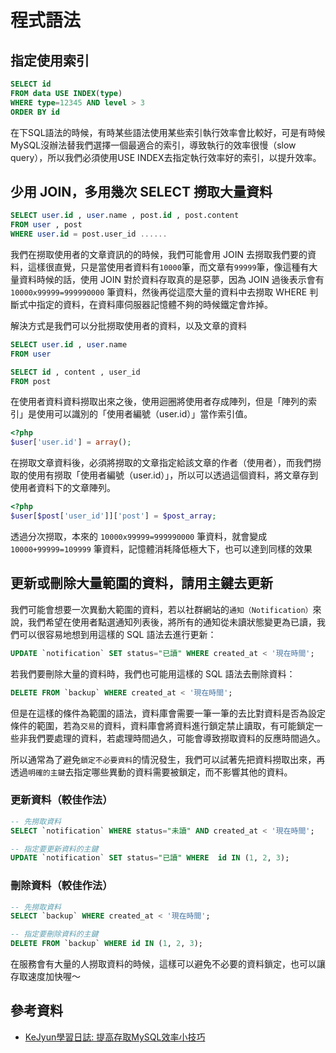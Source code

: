 # 程式語法

## 指定使用索引

```sql
SELECT id
FROM data USE INDEX(type)
WHERE type=12345 AND level > 3
ORDER BY id
```

在下SQL語法的時候，有時某些語法使用某些索引執行效率會比較好，可是有時候MySQL沒辦法替我們選擇一個最適合的索引，導致執行的效率很慢（slow query），所以我們必須使用USE INDEX去指定執行效率好的索引，以提升效率。

## 少用 JOIN，多用幾次 SELECT 撈取大量資料

```sql
SELECT user.id , user.name , post.id , post.content
FROM user , post
WHERE user.id = post.user_id ......
```

我們在撈取使用者的文章資訊的的時候，我們可能會用 JOIN 去撈取我們要的資料，這樣很直覺，只是當使用者資料有`10000`筆，而文章有`99999`筆，像這種有大量資料時候的話，使用 JOIN 對於資料存取真的是惡夢，因為 JOIN 過後表示會有 `10000x99999=999990000` 筆資料，然後再從這麼大量的資料中去撈取 WHERE 判斷式中指定的資料，在資料庫伺服器記憶體不夠的時候鐵定會炸掉。

解決方式是我們可以分批撈取使用者的資料，以及文章的資料

```sql
SELECT user.id , user.name
FROM user
```

```sql
SELECT id , content , user_id
FROM post
```

在使用者資料資料撈取出來之後，使用迴圈將使用者存成陣列，但是「陣列的索引」是使用可以識別的「使用者編號（user.id）」當作索引值。

```php
<?php
$user['user.id'] = array();
```

在撈取文章資料後，必須將撈取的文章指定給該文章的作者（使用者），而我們撈取的使用有撈取「使用者編號（user.id）」，所以可以透過這個資料，將文章存到使用者資料下的文章陣列。

```php
<?php
$user[$post['user_id']]['post'] = $post_array;
```

透過分次撈取，本來的 `10000x99999=999990000` 筆資料，就會變成 `10000+99999=109999` 筆資料，記憶體消耗降低極大下，也可以達到同樣的效果

## 更新或刪除大量範圍的資料，請用主鍵去更新

我們可能會想要一次異動大範圍的資料，若以社群網站的`通知（Notification）`來說，我們希望在使用者點選通知列表後，將所有的通知從未讀狀態變更為已讀，我們可以很容易地想到用這樣的 SQL 語法去進行更新：

```sql
UPDATE `notification` SET status="已讀" WHERE created_at < '現在時間';
```

若我們要刪除大量的資料時，我們也可能用這樣的 SQL 語法去刪除資料：

```sql
DELETE FROM `backup` WHERE created_at < '現在時間';
```

但是在這樣的條件為範圍的語法，資料庫會需要一筆一筆的去比對資料是否為設定條件的範圍，若為`交易`的資料，資料庫會將資料進行鎖定禁止讀取，有可能鎖定一些非我們要處理的資料，若處理時間過久，可能會導致撈取資料的反應時間過久。

所以通常為了避免`鎖定不必要資料`的情況發生，我們可以試著先把資料撈取出來，再透過`明確的主鍵`去指定哪些異動的資料需要被鎖定，而不影響其他的資料。

### 更新資料（較佳作法）

```sql
-- 先撈取資料
SELECT `notification` WHERE status="未讀" AND created_at < '現在時間';

-- 指定要更新資料的主鍵
UPDATE `notification` SET status="已讀" WHERE  id IN (1, 2, 3);
```

### 刪除資料（較佳作法）

```sql
-- 先撈取資料
SELECT `backup` WHERE created_at < '現在時間';

-- 指定要刪除資料的主鍵
DELETE FROM `backup` WHERE id IN (1, 2, 3);
```

在服務會有大量的人撈取資料的時候，這樣可以避免不必要的資料鎖定，也可以讓存取速度加快喔～

## 參考資料
* [KeJyun學習日誌: 提高存取MySQL效率小技巧](http://blog.kejyun.com/2012/12/Tips-For-Use-MySQL-With-High-Performance.html)
